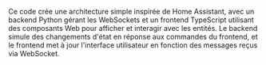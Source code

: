 Ce code crée une architecture simple inspirée de Home Assistant, avec un backend Python gérant les WebSockets 
et un frontend TypeScript utilisant des composants Web pour afficher et interagir avec les entités. 
Le backend simule des changements d'état en réponse aux commandes du frontend, et le frontend met à jour l'interface
utilisateur en fonction des messages reçus via WebSocket.
